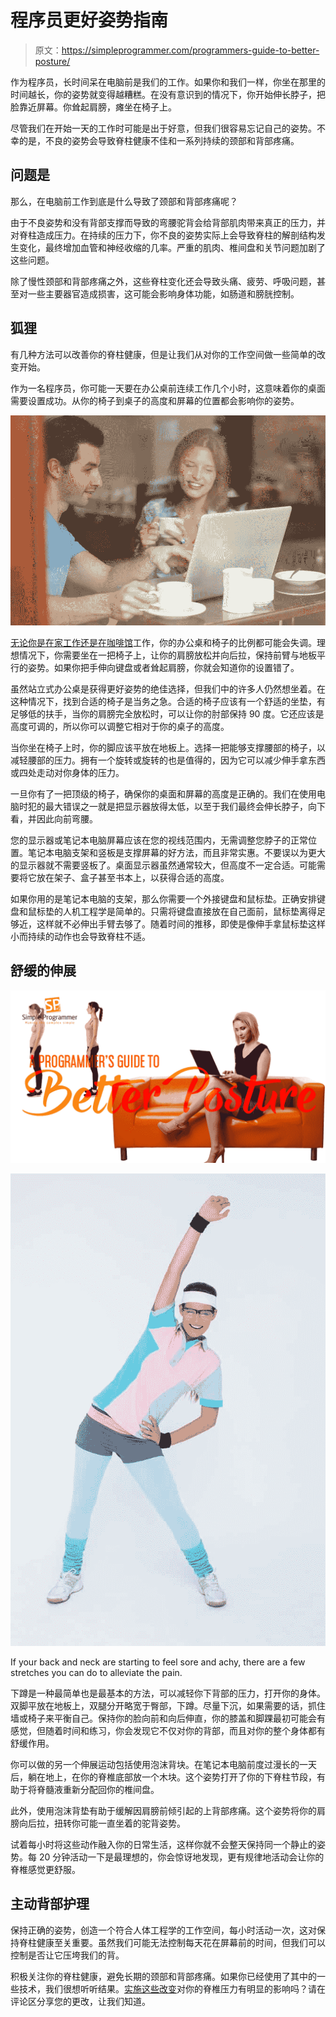 # 程序员更好姿势指南

> 原文：<https://simpleprogrammer.com/programmers-guide-to-better-posture/>

作为程序员，长时间呆在电脑前是我们的工作。如果你和我们一样，你坐在那里的时间越长，你的姿势就变得越糟糕。在没有意识到的情况下，你开始伸长脖子，把脸靠近屏幕。你耸起肩膀，瘫坐在椅子上。

尽管我们在开始一天的工作时可能是出于好意，但我们很容易忘记自己的姿势。不幸的是，不良的姿势会导致脊柱健康不佳和一系列持续的颈部和背部疼痛。

## 问题是

那么，在电脑前工作到底是什么导致了颈部和背部疼痛呢？

由于不良姿势和没有背部支撑而导致的弯腰驼背会给背部肌肉带来真正的压力，并对脊柱造成压力。在持续的压力下，你不良的姿势实际上会导致脊柱的解剖结构发生变化，最终增加血管和神经收缩的几率。严重的肌肉、椎间盘和关节问题加剧了这些问题。

除了慢性颈部和背部疼痛之外，这些脊柱变化还会导致头痛、疲劳、呼吸问题，甚至对一些主要器官造成损害，这可能会影响身体功能，如肠道和膀胱控制。

## 狐狸

有几种方法可以改善你的脊柱健康，但是让我们从对你的工作空间做一些简单的改变开始。

作为一名程序员，你可能一天要在办公桌前连续工作几个小时，这意味着你的桌面需要设置成功。从你的椅子到桌子的高度和屏幕的位置都会影响你的姿势。



![Depositphotos_36182591_m-2015(1)](img/d95e939aeebca5341869e56c512011c8.png)

[无论你是在家工作还是在咖啡馆](https://simpleprogrammer.com/2014/03/19/hate-job-wish-work-anywhere-world/)工作，你的办公桌和椅子的比例都可能会失调。理想情况下，你需要坐在一把椅子上，让你的肩膀放松并向后拉，保持前臂与地板平行的姿势。如果你把手伸向键盘或者耸起肩膀，你就会知道你的设置错了。

虽然站立式办公桌是获得更好姿势的绝佳选择，但我们中的许多人仍然想坐着。在这种情况下，找到合适的椅子是当务之急。合适的椅子应该有一个舒适的坐垫，有足够低的扶手，当你的肩膀完全放松时，可以让你的肘部保持 90 度。它还应该是高度可调的，所以你可以调整它相对于你的桌子的高度。

当你坐在椅子上时，你的脚应该平放在地板上。选择一把能够支撑腰部的椅子，以减轻腰部的压力。拥有一个旋转或旋转的也是值得的，因为它可以减少伸手拿东西或四处走动对你身体的压力。

一旦你有了一把顶级的椅子，确保你的桌面和屏幕的高度是正确的。我们在使用电脑时犯的最大错误之一就是把显示器放得太低，以至于我们最终会伸长脖子，向下看，并因此向前弯腰。

您的显示器或笔记本电脑屏幕应该在您的视线范围内，无需调整您脖子的正常位置。笔记本电脑支架和竖板是支撑屏幕的好方法，而且非常实惠。不要误以为更大的显示器就不需要竖板了。桌面显示器虽然通常较大，但高度不一定合适。可能需要将它放在架子、盒子甚至书本上，以获得合适的高度。

如果你用的是笔记本电脑的支架，那么你需要一个外接键盘和鼠标垫。正确安排键盘和鼠标垫的人机工程学是简单的。只需将键盘直接放在自己面前，鼠标垫离得足够近，这样就不必伸出手臂去够了。随着时间的推移，即使是像伸手拿鼠标垫这样小而持续的动作也会导致脊柱不适。

## 舒缓的伸展

![posture2](img/2dade156b70e9a68a24a3ed64bc333dd.png)

![Depositphotos_73266405_m-2015(1)](img/251f68dec4f310a8bdd6c5cf37b39b3d.png)

If your back and neck are starting to feel sore and achy, there are a few stretches you can do to alleviate the pain.

下蹲是一种最简单也是最基本的方法，可以减轻你下背部的压力，打开你的身体。双脚平放在地板上，双腿分开略宽于臀部，下蹲。尽量下沉，如果需要的话，抓住墙或椅子来平衡自己。保持你的脸向前和向后伸直，你的膝盖和脚踝最初可能会有感觉，但随着时间和练习，你会发现它不仅对你的背部，而且对你的整个身体都有舒缓作用。

你可以做的另一个伸展运动包括使用泡沫背块。在笔记本电脑前度过漫长的一天后，躺在地上，在你的脊椎底部放一个木块。这个姿势打开了你的下脊柱节段，有助于将脊髓液重新分配回你的椎间盘。

此外，使用泡沫背垫有助于缓解因肩膀前倾引起的上背部疼痛。这个姿势将你的肩膀向后拉，扭转你可能一直坐着的驼背姿势。

试着每小时将这些动作融入你的日常生活，这样你就不会整天保持同一个静止的姿势。每 20 分钟活动一下是最理想的，你会惊讶地发现，更有规律地活动会让你的脊椎感觉更舒服。

## 主动背部护理

保持正确的姿势，创造一个符合人体工程学的工作空间，每小时活动一次，这对保持脊柱健康至关重要。虽然我们可能无法控制每天花在屏幕前的时间，但我们可以控制是否让它压垮我们的背。

积极关注你的脊柱健康，避免长期的颈部和背部疼痛。如果你已经使用了其中的一些技术，我们很想听听结果。[实施这些改变](https://simpleprogrammer.com/2010/08/24/programmer-fitness-journey-a-lifestyle-change-not-a-diet/)对你的脊椎压力有明显的影响吗？请在评论区分享您的更改，让我们知道。